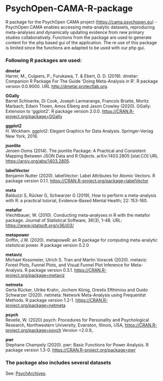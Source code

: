 # PsychOpen-CAMA-R-package

R package for the PsychOpen CAMA project (https://cama.psychopen.eu) - PsychOpen CAMA enables accessing meta-analytic datasets, reproducing meta-analyses and dynamically 
updating evidence from new primary studies collaboratively. Functions from the package are used to generate content for the php based gui of the application. 
The re use of this package is limited since the functions are adapted to be used with our php gui.


### Following R packages are used: 

**dmetar**<br>
Harrer, M., Cuijpers, P., Furukawa, T. & Ebert, D. D. (2019). dmetar: Companion R Package For The Guide 'Doing Meta-Analysis in R'. R package version 0.0.9000. URL http://dmetar.protectlab.org.

**GGally**<br>
Barret Schloerke, Di Cook, Joseph Larmarange, Francois Briatte, Moritz Marbach, Edwin Thoen, Amos Elberg and Jason Crowley (2020). GGally: Extension to 'ggplot2'. R package version 2.0.0. https://CRAN.R-project.org/package=GGally

**ggplot2**<br>
H. Wickham. ggplot2: Elegant Graphics for Data Analysis. Springer-Verlag New York, 2016.

**jsonlite**<br>Jeroen Ooms (2014). The jsonlite Package: A Practical and Consistent Mapping Between JSON Data and R Objects. arXiv:1403.2805 [stat.CO] URL https://arxiv.org/abs/1403.2805.

**labelVector**<br>
Benjamin Nutter (2020). labelVector: Label Attributes for Atomic Vectors. R package version 0.1.1. https://CRAN.R-project.org/package=labelVector

**meta**<br>
Balduzzi S, Rücker G, Schwarzer G (2019), How to perform a meta-analysis with R: a practical tutorial, Evidence-Based Mental Health; 22: 153-160.

**metafor**<br>
Viechtbauer, W. (2010). Conducting meta-analyses in R with the metafor package. Journal of Statistical Software, 36(3), 1-48. URL: https://www.jstatsoft.org/v36/i03/

**metapower**<br>
Griffin, J.W. (2020). metapoweR: an R package for computing meta-analytic statistical power.  R package version 0.2.0

**metaviz**<br>
Michael Kossmeier, Ulrich S. Tran and Martin Voracek (2020). metaviz: Forest Plots, Funnel Plots, and Visual Funnel Plot Inference for Meta-Analysis. R package version 0.3.1. https://CRAN.R-project.org/package=metaviz

**netmeta**<br>
Gerta Rücker, Ulrike Krahn, Jochem König, Orestis Efthimiou and Guido Schwarzer (2020).  netmeta: Network Meta-Analysis using Frequentist Methods. R package version 1.2-1. https://CRAN.R-project.org/package=netmeta

**psych**<br>
Revelle, W. (2020) psych: Procedures for Personality and Psychological Research, Northwestern University, Evanston, Illinois, USA, https://CRAN.R-project.org/package=psych Version =2.0.9,.

**pwr**<br>
Stephane Champely (2020). pwr: Basic Functions for Power Analysis. R package version 1.3-0. https://CRAN.R-project.org/package=pwr

### The package also includes several datasets

See: [PsychArchives](https://www.psycharchives.org/en/browse/?q=CAMA&fq=dcType_keyword%3A%28%22researchData%22%29).
